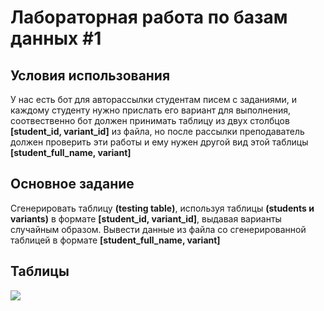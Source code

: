 # Лабораторная работа по базам данных #1

## Условия использования 

У нас есть бот для авторассылки студентам писем с заданиями, и каждому студенту нужно прислать его вариант для выполнения, 
соотвественно бот должен принимать таблицу из двух столбцов **[student_id, variant_id]** из файла, но после рассылки 
преподаватель должен проверить эти работы и ему нужен другой вид этой таблицы **[student_full_name, variant]**

## Основное задание

Сгенерировать таблицу **(testing table)**, используя таблицы **(students и variants)** в формате **[student_id, variant_id]**, 
выдавая варианты случайным образом. Вывести данные из файла со сгенерированной таблицей в формате **[student_full_name, variant]**

## Таблицы

![](https://user-images.githubusercontent.com/98475298/231463910-b05835db-0a2d-466b-bf5a-65bd7c2046c8.png)
